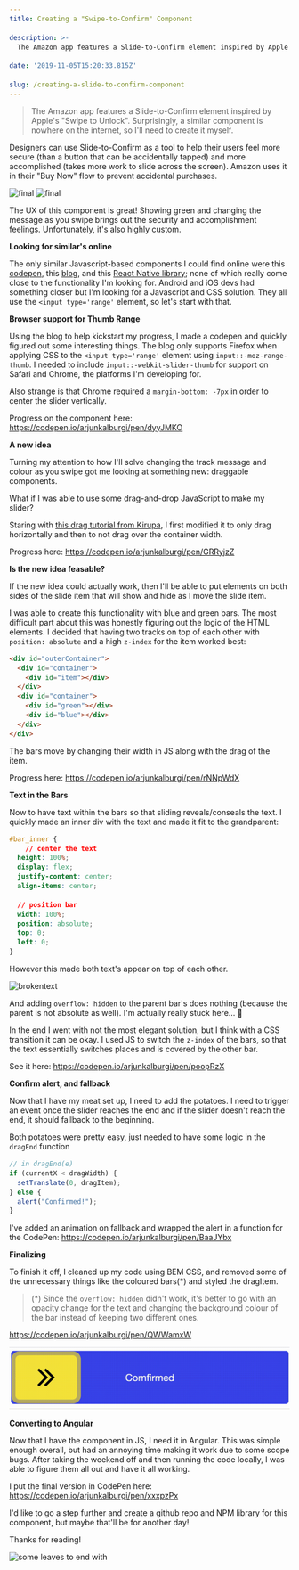 ```yaml
---
title: Creating a "Swipe-to-Confirm" Component

description: >-
  The Amazon app features a Slide-to-Confirm element inspired by Apple's "Swipe to Unlock". Surprisingly, a similar component is nowhere on the internet, so I'll need to create it myself.

date: '2019-11-05T15:20:33.815Z'

slug: /creating-a-slide-to-confirm-component
---
```




> The Amazon app features a Slide-to-Confirm element inspired by Apple's "Swipe to Unlock". Surprisingly, a similar component is nowhere on the internet, so I'll need to create it myself.



Designers can use Slide-to-Confirm as a tool to help their users feel more secure (than a button that can be accidentally tapped) and more accomplished (takes more work to slide across the screen). Amazon uses it in their "Buy Now" flow to prevent accidental purchases. 

![final](https://raw.githubusercontent.com/arjunkalburgi/writing/master/content/blog/custom-input-behaviour-for-numbers/amazon2.png)
![final](https://raw.githubusercontent.com/arjunkalburgi/writing/master/content/blog/custom-input-behaviour-for-numbers/amazon3.jpeg)

The UX of this component is great! Showing green and changing the message as you swipe brings out the security and accomplishment feelings. Unfortunately, it's also highly custom.



**Looking for similar's online**

The only similar Javascript-based components I could find online were this [codepen](https://codepen.io/bennettfeely/pen/jyGeJ), this [blog](https://www.davidbcalhoun.com/2011/implementing-iphones-slider-unlock-with-input-typerange/), and this [React Native library](https://github.com/agentS/react-native-slider-button); none of which really come close to the functionality I'm looking for. Android and iOS devs had something closer but I'm looking for a Javascript and CSS solution. They all use the `<input type='range'` element, so let's start with that.



**Browser support for Thumb Range**

Using the blog to help kickstart my progress, I made a codepen and quickly figured out some interesting things. The blog only supports Firefox when applying CSS to the `<input type='range'` element using `input::-moz-range-thumb`. I needed to include `input::-webkit-slider-thumb` for support on Safari and Chrome, the platforms I'm developing for.

Also strange is that Chrome required a `margin-bottom: -7px` in order to center the slider vertically.

Progress on the component here: 
https://codepen.io/arjunkalburgi/pen/dyyJMKO



**A new idea**

Turning my attention to how I'll solve changing the track message and colour as you swipe got me looking at something new: draggable components. 

What if I was able to use some drag-and-drop JavaScript to make my slider?

Staring with [this drag tutorial from Kirupa](https://www.kirupa.com/html5/drag.htm), I first modified it to only drag horizontally and then to not drag over the container width.

Progress here:
https://codepen.io/arjunkalburgi/pen/GRRyjzZ



**Is the new idea feasable?**

If the new idea could actually work, then I'll be able to put elements on both sides of the slide item that will show and hide as I move the slide item. 

I was able to create this functionality with blue and green bars. The most difficult part about this was honestly figuring out the logic of the HTML elements. I decided that having two tracks on top of each other with `position: absolute` and a high `z-index` for the item worked best: 

```html
<div id="outerContainer">
  <div id="container">
    <div id="item"></div>
  </div>
  <div id="container">
    <div id="green"></div>
    <div id="blue"></div>
  </div>
</div>
```

The bars move by changing their width in JS along with the drag of the item.

Progress here: 
https://codepen.io/arjunkalburgi/pen/rNNpWdX



**Text in the Bars**

Now to have text within the bars so that sliding reveals/conseals the text. I quickly made an inner div with the text and made it fit to the grandparent: 

```css
#bar_inner {
	// center the text
  height: 100%;
  display: flex;
  justify-content: center;
  align-items: center;
  
  // position bar
  width: 100%;
  position: absolute;
  top: 0;
  left: 0;
}
```

However this made both text's appear on top of each other. 

![brokentext](https://raw.githubusercontent.com/arjunkalburgi/writing/master/content/blog/custom-input-behaviour-for-numbers/brokentext.png)

And adding  `overflow: hidden` to the parent bar's does nothing (because the parent is not absolute as well). I'm actually really stuck here... 🤔

In the end I went with not the most elegant solution, but I think with a CSS transition it can be okay. I used JS to switch the `z-index` of the bars, so that the text essentially switches places and is covered by the other bar. 

See it here: 
https://codepen.io/arjunkalburgi/pen/poopRzX



**Confirm alert, and fallback**

Now that I have my meat set up, I need to add the potatoes. I need to trigger an event once the slider reaches the end and if the slider doesn't reach the end, it should fallback to the beginning. 

Both potatoes were pretty easy, just needed to have some logic in the `dragEnd` function

```javascript
// in dragEnd(e)
if (currentX < dragWidth) {
  setTranslate(0, dragItem);
} else {
  alert("Confirmed!");
}
```

I've added an animation on fallback and wrapped the alert in a function for the CodePen:
https://codepen.io/arjunkalburgi/pen/BaaJYbx



**Finalizing**

To finish it off, I cleaned up my code using BEM CSS, and removed some of the unnecessary things like the coloured bars(*) and styled the dragItem. 

> (*) Since the `overflow: hidden` didn't work, it's better to go with an opacity change for the text and changing the background colour of the bar instead of keeping two different ones. 

https://codepen.io/arjunkalburgi/pen/QWWamxW

![final](https://raw.githubusercontent.com/arjunkalburgi/writing/master/content/blog/creating-a-slide-to-confirm-component/final.gif)



**Converting to Angular**

Now that I have the component in JS, I need it in Angular. This was simple enough overall, but had an annoying time making it work due to some scope bugs. After taking the weekend off and then running the code locally, I was able to figure them all out and have it all working. 

I put the final version in CodePen here: 
https://codepen.io/arjunkalburgi/pen/xxxpzPx



I'd like to go a step further and create a github repo and NPM library for this component, but maybe that'll be for another day! 



Thanks for reading! 





![some leaves to end with](https://www.arjunkalburgi.com/assets/Graphics/Backgrounds/leaves-white.jpg)